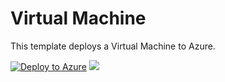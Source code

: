 # Virtual Machine

This template deploys a Virtual Machine to Azure. 

[![Deploy to Azure](http://azuredeploy.net/deploybutton.png)](https://portal.azure.com/#create/Microsoft.Template/uri/https%3A%2F%2Fraw.githubusercontent.com%2FCloudDirect%2FARMLab%2Fmaster%2FvirtualMachine%2Fazuredeploy.json)
<a href="http://armviz.io/#/?load=https%3A%2F%2Fraw.githubusercontent.com%CloudDirect%2FARMLab%2Fmaster%2FvirtualMachine%2Fazuredeploy.json" target="_blank">
    <img src="http://armviz.io/visualizebutton.png"/>
</a>

